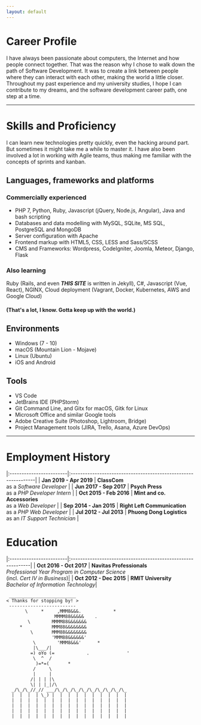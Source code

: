 ```yaml
---
layout: default
---
```


# Career Profile

I have always been passionate about computers, the Internet and how people
connect together. That was the reason why I chose to walk down the path of
Software Development. It was to create a link between people where they
can interact with each other, making the world a little closer. Throughout my
past experience and my university studies, I hope I can contribute to my dreams,
and the software development career path, one step at a time.

***

# Skills and Proficiency

I can learn new technologies pretty quickly, even the hacking around part. But
sometimes it might take me a while to master it. I have also been involved a lot
in working with Agile teams, thus making me familiar with the concepts of sprints
and kanban.

## Languages, frameworks and platforms

### Commercially experienced

* PHP 7, Python, Ruby, Javascript (jQuery, Node.js, Angular), Java and bash scripting
* Databases and data modelling with MySQL, SQLite, MS SQL, PostgreSQL and MongoDB
* Server configuration with  Apache
* Frontend markup with HTML5, CSS, LESS and Sass/SCSS
* CMS and Frameworks: Wordpress, CodeIgniter, Joomla, Meteor, Django, Flask

### Also learning

Ruby (Rails, and even ***THIS SITE*** is written in Jekyll), C#, Javascript (Vue,
React), NGINX, Cloud deployment (Vagrant, Docker, Kubernetes, AWS
and Google Cloud)

#### (That's a lot, I know. Gotta keep up with the world.)

## Environments

* Windows (7 - 10)
* macOS (Mountain Lion - Mojave)
* Linux (Ubuntu)
* iOS and Android

## Tools

* VS Code
* JetBrains IDE (PHPStorm)
* Git Command Line, and Gitx for macOS, Gitk for Linux
* Microsoft Office and similar Google tools
* Adobe Creative Suite (Photoshop, Lightroom, Bridge)
* Project Management tools (JIRA, Trello, Asana, Azure DevOps)

***

# Employment History

|:------------------------|:---------------------------------------------------------------|
| **Jan 2019 - Apr 2019** | **ClassCom**<br/> as a *Software Developer*                    |
| **Jun 2017 - Sep 2017** | **Psych Press**<br/> as a *PHP Developer Intern*               |
| **Oct 2015 - Feb 2016** | **Mint and co. Accessories**<br/> as a *Web Developer*         |
| **Sep 2014 - Jan 2015** | **Right Left Communication**<br/> as a *PHP Web Developer*     |
| **Jul 2012 - Jul 2013** | **Phuong Dong Logistics**<br/> as an *IT Support Technician*   |

# Education

|:------------------------|:-------------------------------------------------------------|
| **Oct 2016 - Oct 2017** | **Navitas Professionals**<br/>*Professional Year Program in Computer Science*<br/>(incl. *Cert IV in Business*)|
| **Oct 2012 - Dec 2015** | **RMIT University**<br/>*Bachelor of Information Technology*|

```ascii
 _________________________
< Thanks for stopping by! >
 -------------------------
       \     *     ,MMM8&&&.            *
                  MMMM88&&&&&    .
        \        MMMM88&&&&&&&
     *           MMM88&&&&&&&&
         \       MMM88&&&&&&&&
                 'MMM88&&&&&&'
          \        'MMM8&&&'      *
          |\___/|
         =) oYo (=            .              '
          \  ^  /
           )=*=(       *
          /     \
          |     |
         /| | | |\
         \| | |_|/\
  _/\_/\_//_// ___/\_/\_/\_/\_/\_/\_/\_/\_/\_
  |  |  |  | \_) |  |  |  |  |  |  |  |  |  |
  |  |  |  |  |  |  |  |  |  |  |  |  |  |  |
  |  |  |  |  |  |  |  |  |  |  |  |  |  |  |
  |  |  |  |  |  |  |  |  |  |  |  |  |  |  |
  |  |  |  |  |  |  |  |  |  |  |  |  |  |  |
```